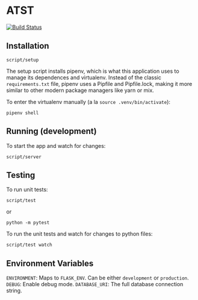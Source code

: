 
# ATST

[![Build Status](https://travis-ci.org/dod-ccpo/atst.svg?branch=master)](https://travis-ci.org/dod-ccpo/atst)

## Installation

    script/setup

The setup script installs pipenv, which is what this application uses to manage its dependences and virtualenv. Instead of the classic `requirements.txt` file, pipenv uses a Pipfile and Pipfile.lock, making it more similar to other modern package managers like yarn or mix.

To enter the virtualenv manually (a la `source .venv/bin/activate`):

    pipenv shell

## Running (development)

To start the app and watch for changes:

    script/server

## Testing

To run unit tests:

    script/test

or

    python -m pytest

To run the unit tests and watch for changes to python files:

    script/test watch

## Environment Variables

`ENVIRONMENT`: Maps to `FLASK_ENV`. Can be either `development` or `production`.
`DEBUG`: Enable debug mode.
`DATABASE_URI`: The full database connection string.
